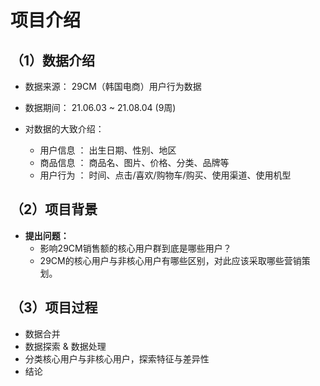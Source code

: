 # 项目介绍
## （1）数据介绍
- 数据来源： 29CM（韩国电商）用户行为数据
- 数据期间： 21.06.03 ~ 21.08.04 (9周)

- 对数据的大致介绍：
    - 用户信息 ： 出生日期、性别、地区
    - 商品信息 ： 商品名、图片、价格、分类、品牌等
    - 用户行为 ： 时间、点击/喜欢/购物车/购买、使用渠道、使用机型
    
## （2）项目背景
- **提出问题：** 
    - 影响29CM销售额的核心用户群到底是哪些用户？
    - 29CM的核心用户与非核心用户有哪些区别，对此应该采取哪些营销策划。
    
## （3）项目过程
- 数据合并
- 数据探索 & 数据处理
- 分类核心用户与非核心用户，探索特征与差异性
- 结论
